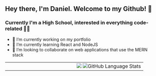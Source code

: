 ## Hey there, I'm Daniel. Welcome to my Github! 👋

### Currently I'm a High School, interested in everything code-related 👨‍💻


- 🔭 I’m currently working on my portfolio
- 🌱 I’m currently learning React and NodeJS
- 👯 I’m looking to collaborate on web applications that use the MERN stack



<table>
  <tr>
  <td width="50%">
      <div align="center">
       <!--START_SECTION:activity--> 
      </div>
    </td>
    <td width="50%">
      <div align="center">
        <img src=https://github-readme-stats.danielkurien.vercel.app/api?username=DanielKurien&show_icons=true&bg_color/>
        <img src="https://github-readme-stats.danielkurien.vercel.app/api/top-langs/?username=DanielKurien" alt="GitHub Language Stats" />
      </div>
    </td>
    
  </tr>
</table> 

